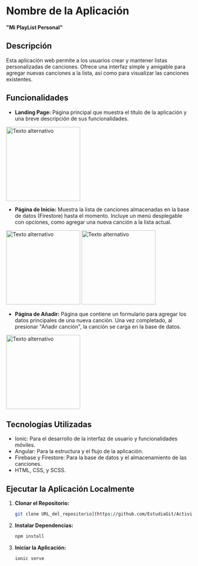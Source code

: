 # Nombre de la Aplicación

**"Mi PlayList Personal"**

## Descripción

Esta aplicación web permite a los usuarios crear y mantener listas personalizadas de canciones. Ofrece una interfaz simple y amigable para agregar nuevas canciones a la lista, así como para visualizar las canciones existentes.

## Funcionalidades

- **Landing Page:** Página principal que muestra el título de la aplicación y una breve descripción de sus funcionalidades.
<img src="https://github.com/EstudiaGit/ActividadFinalPGL/assets/93317704/1ddd8138-3c2a-4b1f-9e36-aab4acfba539" alt="Texto alternativo" width="200">  


- **Página de Inicio:** Muestra la lista de canciones almacenadas en la base
 de datos (Firestore) hasta el momento. Incluye un menú desplegable con opciones, como agregar una nueva canción a la lista actual.


<img src="https://github.com/EstudiaGit/ActividadFinalPGL/assets/93317704/59f276f5-81f9-46e5-bd2a-6667373c1bf8" alt="Texto alternativo" width="200">
<img src="https://github.com/EstudiaGit/ActividadFinalPGL/assets/93317704/5295eda6-dfab-41b3-94dd-4d3d9d6acf46" alt="Texto alternativo" width="200">

- **Página de Añadir:** Página que contiene un formulario para agregar los datos principales de una nueva canción. Una vez completado, al presionar "Añadir canción", la canción se carga en la base de datos.

<img src="https://github.com/EstudiaGit/ActividadFinalPGL/assets/93317704/5f8ad4a2-e93a-44ab-aaa0-c4a7fa6c8f7e" alt="Texto alternativo" width="200">


## Tecnologías Utilizadas

- Ionic: Para el desarrollo de la interfaz de usuario y funcionalidades móviles.
- Angular: Para la estructura y el flujo de la aplicación.
- Firebase y Firestore: Para la base de datos y el almacenamiento de las canciones.
- HTML, CSS, y SCSS.

## Ejecutar la Aplicación Localmente

1. **Clonar el Repositorio:**
   ```bash
   git clone URL_del_repositorio](https://github.com/EstudiaGit/ActividadFinalPGL.git

2. **Instalar Dependencias:**
   ```bash
   npm install

3. **Iniciar la Aplicación:**
   ```bash
   ionic serve

